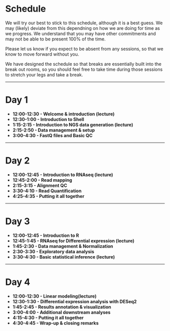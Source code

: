 # Schedule

We will try our best to stick to this schedule, although it is a best guess. We may (likely) deviate from this dependning on how we are doing for time as we progress. We understand that you may have other commitments and may not be able to be present 100% of the time.

Please let us know if you expect to be absent from any sessions, so that we know to move forward without you.

We have designed the schedule so that breaks are essentially built into the break out rooms, so you should feel free to take time during those sessions to stretch your legs and take a break.

---

# Day 1

- **12:00-12:30 - Welcome & introduction (lecture)**
- **12:30-1:00 - Introduction to Shell**
- **1:15-2:15 - Introduction to NGS data generation (lecture)**
- **2:15-2:50 - Data management & setup**
- **3:00-4:30 - FastQ files and Basic QC**

---

# Day 2

- **12:00-12:45 - Introduction to RNAseq (lecture)**
- **12:45-2:00 - Read mapping**
- **2:15-3:15 - Alignment QC**
- **3:30-4:10 - Read Quantification** 
- **4:25-4:35 - Putting it all together**

---

# Day 3

- **12:00-12:45 - Introduction to R**
- **12:45-1:45 - RNAseq for Differential expression (lecture)**
- **1:45-2:30 - Data management & Normalization**
- **2:30-3:30 - Exploratory data analysis**
- **3:30-4:30 - Basic statistical inference (lecture)**
---

# Day 4

- **12:00-12:30 - Linear modeling(lecture)**
- **12:30-1:30 - Differential expression analysis with DESeq2**
- **1:45-2:45 - Results annotation & visualization**
- **3:00-4:00 - Additional downstream analyses**
- **4:15-4:30 - Putting it all together**
- **4:30-4:45 - Wrap-up & closing remarks**
